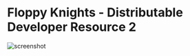 # Floppy Knights - Distributable Developer Resource 2
![screenshot](https://drive.google.com/uc?export=view&id=1eFp3480sVH2uKPnwJ-gFilStaoC8Y7rt)